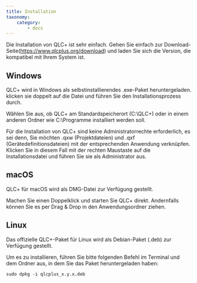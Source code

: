 ```yaml
---
title: Installation
taxonomy:
    category:
        - docs
---
```


Die Installation von QLC+ ist sehr einfach.
Gehen Sie einfach zur Download-Seite(https://www.qlcplus.org/download) und laden Sie sich die Version, die kompatibel mit Ihrem System ist.

## Windows

QLC+ wird in Windows als selbstinstallierendes .exe-Paket heruntergeladen. klicken sie doppelt auf die Datei und führen Sie den Installationsprozess durch.

Wählen Sie aus, ob QLC+ am Standardspeicherort (C:\QLC+) oder in einem anderen Ordner wie C:\Programme installiert werden soll.

Für die Installation von QLC+ sind keine Administratorrechte erforderlich, es sei denn, Sie möchten .qxw (Projektdateien) und .qxf (Gerätedefinitionsdateien) mit der entsprechenden Anwendung verknüpfen.
Klicken Sie in diesem Fall mit der rechten Maustaste auf die Installationsdatei und führen Sie sie als Administrator aus.

## macOS

QLC+ für macOS wird als DMG-Datei zur Verfügung gestellt.

Machen Sie einen Doppelklick und starten Sie QLC+ direkt. Andernfalls können Sie es per Drag & Drop in den Anwendungsordner ziehen.

## Linux

Das offizielle QLC+-Paket für Linux wird als Debian-Paket (.deb) zur Verfügung gestellt.

Um es zu installieren, führen Sie bitte folgenden Befehl im Terminal und dem Ordner aus, in dem Sie das Paket heruntergeladen haben:
```
sudo dpkg -i qlcplus_x.y.x.deb
```
